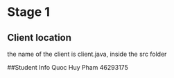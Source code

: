 # Stage 1
## Client location
the name of the client is client.java, inside the src folder

##Student Info
Quoc Huy Pham
46293175
